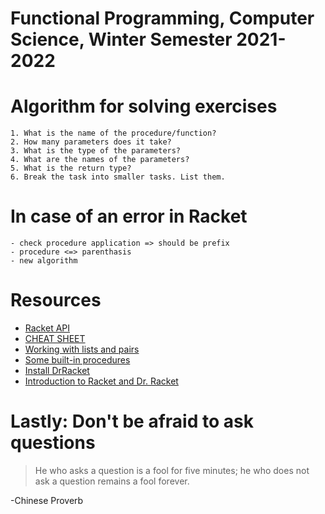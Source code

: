 # Functional Programming, Computer Science, Winter Semester 2021-2022 

# Algorithm for solving exercises
    1. What is the name of the procedure/function?
    2. How many parameters does it take?
    3. What is the type of the parameters?
    4. What are the names of the parameters?
    5. What is the return type?
    6. Break the task into smaller tasks. List them.

# In case of an error in Racket
    - check procedure application => should be prefix
    - procedure <=> parenthasis
    - new algorithm

# Resources
- [Racket API](https://docs.racket-lang.org/reference/)
- [CHEAT SHEET](https://docs.racket-lang.org/racket-cheat/index.html)
- [Working with lists and pairs](https://docs.racket-lang.org/reference/pairs.html)
- [Some built-in procedures](https://www.cs.cmu.edu/Groups/AI/html/r4rs/r4rs_8.html)
- [Install DrRacket](https://download.racket-lang.org/)
- [Introduction to Racket and Dr. Racket](https://www.youtube.com/watch?v=j63O7A-ZKHk)

# Lastly: Don't be afraid to ask questions
> He who asks a question is a fool for five minutes; he who does not ask a question remains a fool forever.

-Chinese Proverb
